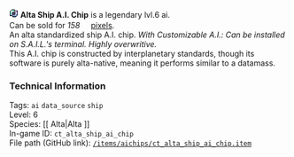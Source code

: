 ![ ](https://raw.githubusercontent.com/Ceterai/Enternia/main/items/aichips/ct_alta_ship_ai_chip.png) **Alta Ship A.I. Chip** is a legendary lvl.6 ai.  
Can be sold for *158* <img src="https://starbounder.org/mediawiki/images/2/21/Pixel.png" width="12" height="16"/> [pixels](https://starbounder.org/Pixel).  
An alta standardized ship A.I. chip. *With Customizable A.I.: Can be installed on S.A.I.L.'s terminal. Highly overwritive.*  
This A.I. chip is constructed by interplanetary standards, though its software is purely alta-native, meaning it performs similar to a datamass.

### Technical Information

Tags: `ai` `data_source` `ship`  
Level: 6  
Species: [[ Alta|Alta ]]  
In-game ID: `ct_alta_ship_ai_chip`  
File path (GitHub link): [`/items/aichips/ct_alta_ship_ai_chip.item`](https://github.com/Ceterai/Enternia/blob/main/items/aichips/ct_alta_ship_ai_chip.item)
